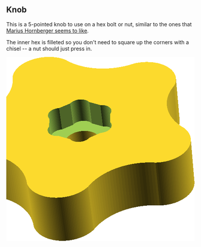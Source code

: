 ## Knob

This is a 5-pointed knob to use on a hex bolt or nut, similar to the ones that
[Marius Hornberger seems to like](https://www.youtube.com/watch?v=_HMneS7nrsE).

The inner hex is filleted so you don't need to square up the corners with a
chisel -- a nut should just press in.

![Knob](knob_demo.png)
